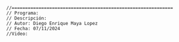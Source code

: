     //============================================================
    // Programa: 
    // Descripción: 
    // Autor: Diego Enrique Maya Lopez
    // Fecha: 07/11/2024
    //Video:

 
